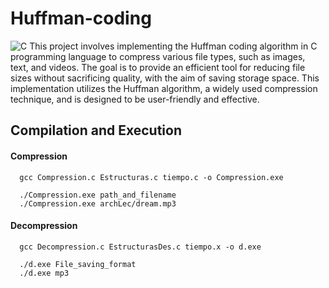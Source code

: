 # Huffman-coding
![C](https://img.shields.io/badge/language-C-blue.svg)
This project involves implementing the Huffman coding algorithm in C programming language to compress various file types, such as images, text, and videos. The goal is to provide an efficient tool for reducing file sizes without sacrificing quality, with the aim of saving storage space. This implementation utilizes the Huffman algorithm, a widely used compression technique, and is designed to be user-friendly and effective.



## Compilation and Execution

#### Compression

```http
  gcc Compression.c Estructuras.c tiempo.c -o Compression.exe
```

```http
  ./Compression.exe path_and_filename
  ./Compression.exe archLec/dream.mp3
```

#### Decompression

```http
  gcc Decompression.c EstructurasDes.c tiempo.x -o d.exe
```



```http
  ./d.exe File_saving_format
  ./d.exe mp3
```


